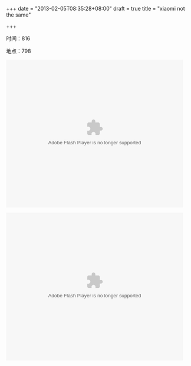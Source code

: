 +++
date = "2013-02-05T08:35:28+08:00"
draft = true
title = "xiaomi not the same"

+++



时间：816

地点：798

<embed src="http://player.youku.com/player.php/sid/XNDQwMzIwOTIw/v.swf" allowFullScreen="true" quality="high" width="480" height="400" align="middle" allowScriptAccess="always" type="application/x-shockwave-flash"></embed>

<embed src="http://player.youku.com/player.php/sid/XNDQwNjI1ODQ4/v.swf" allowFullScreen="true" quality="high" width="480" height="400" align="middle" allowScriptAccess="always" type="application/x-shockwave-flash"></embed>